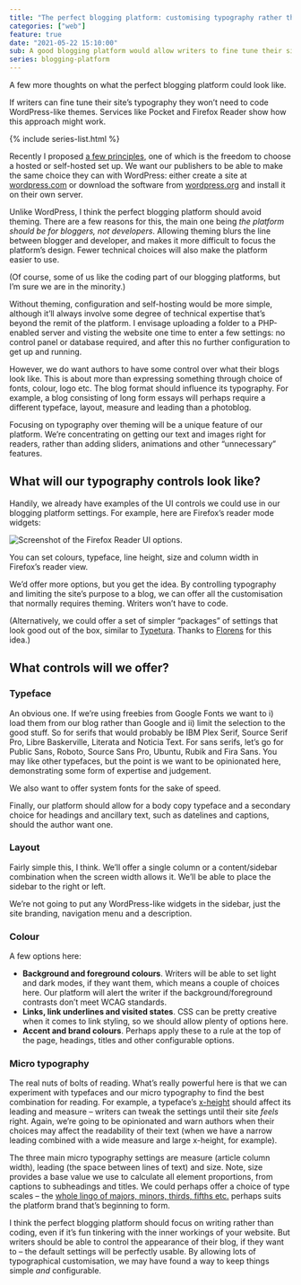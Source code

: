 ```yaml
---
title: "The perfect blogging platform: customising typography rather than theming"
categories: ["web"]
feature: true
date: "2021-05-22 15:10:00"
sub: A good blogging platform would allow writers to fine tune their site’s typography, thereby removing the need code themes. Services like Pocket and Firefox Reader show how this approach might work.
series: blogging-platform
---
```



A few more thoughts on what the perfect blogging platform could look like.

If writers can fine tune their site’s typography they won’t need to code WordPress-like themes. Services like Pocket and Firefox Reader show how this approach might work.

{% include series-list.html %}

Recently I proposed [a few principles](/paternoster/posts/some-blogging-platform-principles/), one of which is the freedom to choose a hosted or self-hosted set up. We want our publishers to be able to make the same choice they can with WordPress: either create a site at [wordpress.com](https://wordpress.com) or download the software from [wordpress.org](https://wordpress.org) and install it on their own server.

Unlike WordPress, I think the perfect blogging platform should avoid theming. There are a few reasons for this, the main one being _the platform should be for bloggers, not developers_. Allowing theming blurs the line between blogger and developer, and makes it more difficult to focus the platform’s design. Fewer technical choices will also make the platform easier to use.

(Of course, some of us like the coding part of our blogging platforms, but I’m sure we are in the minority.)

Without theming, configuration and self-hosting would be more simple, although it’ll always involve some degree of technical expertise that’s beyond the remit of the platform. I envisage uploading a folder to a PHP-enabled server and visting the website one time to enter a few settings: no control panel or database required, and after this no further configuration to get up and running.

However, we do want authors to have some control over what their blogs look like. This is about more than expressing something through choice of fonts, colour, logo etc. The blog format should influence its typography. For example, a blog consisting of long form essays will perhaps require a different typeface, layout, measure and leading than a photoblog.

Focusing on typography over theming will be a unique feature of our platform. We’re concentrating on getting our text and images right for readers, rather than adding sliders, animations and other “unnecessary” features.

## What will our typography controls look like?

Handily, we already have examples of the UI controls we could use in our blogging platform settings. For example, here are Firefox’s reader mode widgets:

![Screenshot of the Firefox Reader UI options.](https://thisdaysportion.com/images/firefox-reader.jpg "Screenshot of the Firefox Reader UI options.")
<figcaption>You can set colours, typeface, line height, size and column width in Firefox’s reader view.</figcaption>

We’d offer more options, but you get the idea. By controlling typography and limiting the site’s purpose to a blog, we can offer all the customisation that normally requires theming. Writers won’t have to code.

(Alternatively, we could offer a set of simpler “packages” of settings that look good out of the box, similar to [Typetura](https://typetura.com/). Thanks to [Florens](https://fvsch.com) for this idea.)

## What controls will we offer?

### Typeface

An obvious one. If we’re using freebies from Google Fonts we want to i) load them from our blog rather than Google and ii) limit the selection to the good stuff. So for serifs that would probably be IBM Plex Serif, Source Serif Pro, Libre Baskerville, Literata and Noticia Text. For sans serifs, let’s go for Public Sans, Roboto, Source Sans Pro, Ubuntu, Rubik and Fira Sans. You may like other typefaces, but the point is we want to be opinionated here, demonstrating some form of expertise and judgement.

We also want to offer system fonts for the sake of speed.

Finally, our platform should allow for a body copy typeface and a secondary choice for headings and ancillary text, such as datelines and captions, should the author want one.

### Layout

Fairly simple this, I think. We’ll offer a single column or a content/sidebar combination when the screen width allows it. We’ll be able to place the sidebar to the right or left.

We’re not going to put any WordPress-like widgets in the sidebar, just the site branding, navigation menu and a description.

### Colour

A few options here:

- **Background and foreground colours**. Writers will be able to set light and dark modes, if they want them, which means a couple of choices here. Our platform will alert the writer if the background/foreground contrasts don’t meet WCAG standards.
- **Links, link underlines and visited states**. CSS can be pretty creative when it comes to link styling, so we should allow plenty of options here.
- **Accent and brand colours**. Perhaps apply these to a rule at the top of the page, headings, titles and other configurable options.

### Micro typography

The real nuts of bolts of reading. What’s really powerful here is that we can experiment with typefaces and our micro typography to find the best combination for reading. For example, a typeface’s [x-height](https://en.wikipedia.org/wiki/X-height) should affect its leading and measure – writers can tweak the settings until their site _feels_ right. Again, we’re going to be opinionated and warn authors when their choices may affect the readability of their text (when we have a narrow leading combined with a wide measure and large x-height, for example).

The three main micro typography settings are measure (article column width), leading (the space between lines of text) and size. Note, size provides a base value we use to calculate all element proportions, from captions to subheadings and titles. We could perhaps offer a choice of type scales – the [whole lingo of majors, minors, thirds, fifths etc.](https://type-scale.com/) perhaps suits the platform brand that’s beginning to form.

I think the perfect blogging platform should focus on writing rather than coding, even if it’s fun tinkering with the inner workings of your website. But writers should be able to control the appearance of their blog, if they want to – the default settings will be perfectly usable. By allowing lots of typographical customisation, we may have found a way to keep things simple *and* configurable.







